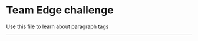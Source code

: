 Team Edge challenge
=================

Use this file to learn about paragraph tags
 
-------------------

 
